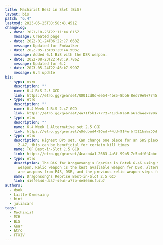 ```yaml
---
title: Machinist Best in Slot (BiS)
layout: bis
patch: "6.4"
lastmod: 2023-05-25T08:58:43.451Z
changelog:
  - date: 2021-10-25T22:11:04.615Z
    message: Created page
  - date: 2022-01-24T06:22:27.663Z
    message: Updated for Endwalker
  - date: 2022-05-13T03:20:44.503Z
    message: Added 6.1 BiS with the DSR weapon.
  - date: 2022-08-23T22:48:19.786Z
    message: Updated for 6.2
  - date: 2023-05-24T22:46:07.999Z
    message: 6.4 update
bis:
  - type: etro
    description: ""
    name: 6.4 BiS 2.5 GCD
    link: https://etro.gg/gearset/0001cd0d-ee54-4b85-8bb6-8ed79e9e7745
  - type: etro
    description: ""
    name: 6.4 Week 1 BiS 2.47 GCD
    link: https://etro.gg/gearset/ee71f5b1-7772-413d-9a68-a6adeee5a80a
  - type: etro
    description: ""
    name: 6.4 Week 1 Alternative set 2.5 GCD
    link: https://etro.gg/gearset/e8ddbad4-90ed-44dd-914e-bf521baba55d
  - type: etro
    description: Highest DPS set. Can change one piece for an SKS piece to obtain
      2.47, this can be beneficial for certain kill times.
    name: TOP Best-in-Slot 2.5 GCD
    link: https://etro.gg/gearset/4cacb4a1-2683-4a8f-99b5-7c5bdf0f4bbc
  - type: etro
    description: The BiS for Dragonsong's Reprise in Patch 6.45 using the Relic
      weapon. Relic weapon is the best available weapon for DSR. Alternatives
      are weapons from P4S, DSR, and the previous relic weapon steps from EW.
    name: Dragonsong's Reprise Best-in-Slot 2.5 GCD
    link: 410f934d-d437-49a5-a77b-0e5666cfb4b7
authors:
  - dook
  - Laille-Ormesaing
  - hint
  - juliacare
tags:
  - Machinist
  - MCH
  - BiS
  - Gear
  - Etro
  - FFXIV
---
```

